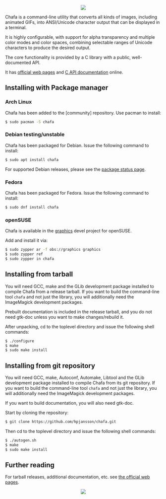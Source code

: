 <p align="center">
<img src="https://raw.githubusercontent.com/hpjansson/chafa/master/docs/chafa-logo.gif" />
</p>

Chafa is a command-line utility that converts all kinds of images, including
animated GIFs, into ANSI/Unicode character output that can be displayed in a
terminal.

It is highly configurable, with support for alpha transparency and multiple
color modes and color spaces, combining selectable ranges of Unicode
characters to produce the desired output.

The core functionality is provided by a C library with a public,
well-documented API.

It has [official web pages](https://hpjansson.org/chafa/) and [C API
documentation](http://hpjansson.org/chafa/ref/) online.

## Installing with Package manager

### Arch Linux

Chafa has been added to the [community] repository. Use pacman to install:

```sh
$ sudo pacman -S chafa
```

### Debian testing/unstable

Chafa has been packaged for Debian. Issue the following command to install:

```sh
$ sudo apt install chafa
```

For supported Debian releases, please see the
[package status page](https://tracker.debian.org/pkg/chafa).

### Fedora

Chafa has been packaged for Fedora. Issue the following command to install:

```sh
$ sudo dnf install chafa
```

### openSUSE

Chafa is available in the [graphics](https://build.opensuse.org/package/show/graphics/chafa) devel project for openSUSE.

Add and install it via:

```sh
$ sudo zypper ar -f obs://graphics graphics
$ sudo zypper ref
$ sudo zypper in chafa
```

## Installing from tarball

You will need GCC, make and the GLib development package installed to
compile Chafa from a release tarball. If you want to build the
command-line tool `chafa` and not just the library, you will
additionally need the ImageMagick development packages.

Prebuilt documentation is included in the release tarball, and you
do not need gtk-doc unless you want to make changes/rebuild it.

After unpacking, cd to the toplevel directory and issue the following
shell commands:

```sh
$ ./configure
$ make
$ sudo make install
```

## Installing from git repository

You will need GCC, make, Autoconf, Automake, Libtool and the GLib
development package installed to compile Chafa from its git repository. If
you want to build the command-line tool `chafa` and not just the library,
you will additionally need the ImageMagick development packages.

If you want to build documentation, you will also need gtk-doc.

Start by cloning the repository:

```sh
$ git clone https://github.com/hpjansson/chafa.git
```

Then cd to the toplevel directory and issue the following shell commands:

```sh
$ ./autogen.sh
$ make
$ sudo make install
```

## Further reading

For tarball releases, additional documentation, etc. see [the official
web pages](https://hpjansson.org/chafa/).

<p align="center">
<img src="https://hpjansson.org/chafa/img/example-1.gif" />
</p>
